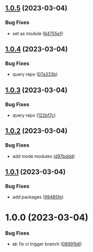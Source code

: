 ## [1.0.5](https://github.com/advertikon/github-action-relese-info/compare/v1.0.4...v1.0.5) (2023-03-04)


### Bug Fixes

* set as module ([64755e1](https://github.com/advertikon/github-action-relese-info/commit/64755e16db46c39146965a50729669fdd60288eb))

## [1.0.4](https://github.com/advertikon/github-action-relese-info/compare/v1.0.3...v1.0.4) (2023-03-04)


### Bug Fixes

* query repo ([07a333b](https://github.com/advertikon/github-action-relese-info/commit/07a333bc84865ee910c1628696ddedaac7dba19a))

## [1.0.3](https://github.com/advertikon/github-action-relese-info/compare/v1.0.2...v1.0.3) (2023-03-04)


### Bug Fixes

* query repo ([122bf7c](https://github.com/advertikon/github-action-relese-info/commit/122bf7c3ca400707c9b05eab4718ea7d6196815a))

## [1.0.2](https://github.com/advertikon/github-action-relese-info/compare/v1.0.1...v1.0.2) (2023-03-04)


### Bug Fixes

* add mode modules ([d97bddd](https://github.com/advertikon/github-action-relese-info/commit/d97bdddd44fc1218ce3912c59ba4fc131df3cbd5))

## [1.0.1](https://github.com/advertikon/github-action-relese-info/compare/v1.0.0...v1.0.1) (2023-03-04)


### Bug Fixes

* add packages ([99485fe](https://github.com/advertikon/github-action-relese-info/commit/99485feb10e2861e34b8048fd53c64b8400116fd))

# 1.0.0 (2023-03-04)


### Bug Fixes

* **ci:** fix ci trigger branch ([08991b6](https://github.com/advertikon/github-action-relese-info/commit/08991b618e7f447a58145ddce720f3d6c21573cd))
